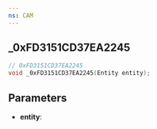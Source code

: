 ```yaml
---
ns: CAM
---
```

## _0xFD3151CD37EA2245

```c
// 0xFD3151CD37EA2245
void _0xFD3151CD37EA2245(Entity entity);
```


## Parameters
* **entity**: 

